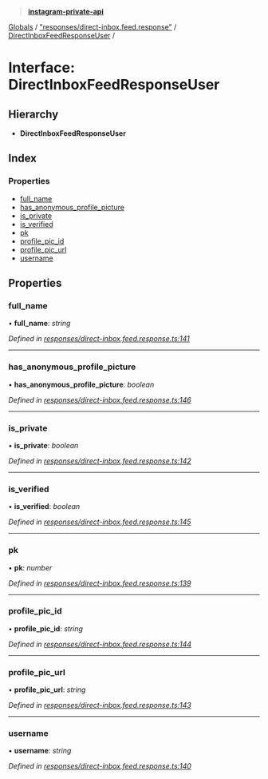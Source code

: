 > **[instagram-private-api](../README.md)**

[Globals](../globals.md) / ["responses/direct-inbox.feed.response"](../modules/_responses_direct_inbox_feed_response_.md) / [DirectInboxFeedResponseUser](_responses_direct_inbox_feed_response_.directinboxfeedresponseuser.md) /

# Interface: DirectInboxFeedResponseUser

## Hierarchy

* **DirectInboxFeedResponseUser**

## Index

### Properties

* [full_name](_responses_direct_inbox_feed_response_.directinboxfeedresponseuser.md#full_name)
* [has_anonymous_profile_picture](_responses_direct_inbox_feed_response_.directinboxfeedresponseuser.md#has_anonymous_profile_picture)
* [is_private](_responses_direct_inbox_feed_response_.directinboxfeedresponseuser.md#is_private)
* [is_verified](_responses_direct_inbox_feed_response_.directinboxfeedresponseuser.md#is_verified)
* [pk](_responses_direct_inbox_feed_response_.directinboxfeedresponseuser.md#pk)
* [profile_pic_id](_responses_direct_inbox_feed_response_.directinboxfeedresponseuser.md#profile_pic_id)
* [profile_pic_url](_responses_direct_inbox_feed_response_.directinboxfeedresponseuser.md#profile_pic_url)
* [username](_responses_direct_inbox_feed_response_.directinboxfeedresponseuser.md#username)

## Properties

###  full_name

• **full_name**: *string*

*Defined in [responses/direct-inbox.feed.response.ts:141](https://github.com/Nerixyz/instagram-private-api/blob/e5037ee/src/responses/direct-inbox.feed.response.ts#L141)*

___

###  has_anonymous_profile_picture

• **has_anonymous_profile_picture**: *boolean*

*Defined in [responses/direct-inbox.feed.response.ts:146](https://github.com/Nerixyz/instagram-private-api/blob/e5037ee/src/responses/direct-inbox.feed.response.ts#L146)*

___

###  is_private

• **is_private**: *boolean*

*Defined in [responses/direct-inbox.feed.response.ts:142](https://github.com/Nerixyz/instagram-private-api/blob/e5037ee/src/responses/direct-inbox.feed.response.ts#L142)*

___

###  is_verified

• **is_verified**: *boolean*

*Defined in [responses/direct-inbox.feed.response.ts:145](https://github.com/Nerixyz/instagram-private-api/blob/e5037ee/src/responses/direct-inbox.feed.response.ts#L145)*

___

###  pk

• **pk**: *number*

*Defined in [responses/direct-inbox.feed.response.ts:139](https://github.com/Nerixyz/instagram-private-api/blob/e5037ee/src/responses/direct-inbox.feed.response.ts#L139)*

___

###  profile_pic_id

• **profile_pic_id**: *string*

*Defined in [responses/direct-inbox.feed.response.ts:144](https://github.com/Nerixyz/instagram-private-api/blob/e5037ee/src/responses/direct-inbox.feed.response.ts#L144)*

___

###  profile_pic_url

• **profile_pic_url**: *string*

*Defined in [responses/direct-inbox.feed.response.ts:143](https://github.com/Nerixyz/instagram-private-api/blob/e5037ee/src/responses/direct-inbox.feed.response.ts#L143)*

___

###  username

• **username**: *string*

*Defined in [responses/direct-inbox.feed.response.ts:140](https://github.com/Nerixyz/instagram-private-api/blob/e5037ee/src/responses/direct-inbox.feed.response.ts#L140)*